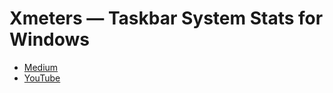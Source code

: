 # Xmeters — Taskbar System Stats for Windows

* [Medium](https://onelharrison.medium.com/watch-xmeters-taskbar-system-stats-for-windows-5ebe203838a9)
* [YouTube](https://www.youtube.com/watch?v=EExtatMswro)
